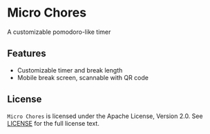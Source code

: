 # Micro Chores
A customizable pomodoro-like timer

## Features
* Customizable timer and break length
* Mobile break screen, scannable with QR code

## License
`Micro Chores` is licensed under the Apache License, Version 2.0. See [LICENSE](LICENSE) for the full license text.